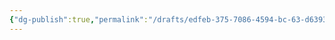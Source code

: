 ```yaml
---
{"dg-publish":true,"permalink":"/drafts/edfeb-375-7086-4594-bc-63-d63938203-ab-8/","dgHomeLink":true,"dgPassFrontmatter":false}
---
```


